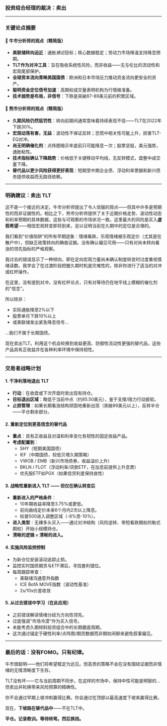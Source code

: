 ### 投资组合经理的裁决：**卖出**

---

### 关键论点摘要

#### 🐂 牛市分析师的观点（精简版）
- **美联储转向迫近**：通胀*接近*目标；核心数据稳定；劳动力市场降温支持降息预期。
- **TLT作为对冲工具**：旨在吸收系统性风险，而非收益——无与伦比的流动性和宏观尾部保护。
- **全球资本流向青睐美国国债**：欧洲和日本市场压力推动资金流向更安全的资产。
- **聪明资金定位信号加速**：高期权成交量表明机构为行情做准备。
- **技术弱势是布局，非信号**：下跌是突破87-89美元前的积累区域。

#### 🐻 熊市分析师的观点（精简版）
- **久期风险仍然惩罚性**：转向前期间通常意味着持续表现不佳——TLT在2022年下跌30%。
- **宏观动荡有害，无益**：波动性不保证反转；恐慌中相关性可能上升，损害TLT-EQ对冲。
- **尚无明确催化剂**：点阵图暗示年底前只可能降息一次；股票坚挺，美元强势，通胀粘性。
- **技术指标确认下降趋势**：价格低于关键移动平均线，无反转模式，盘整中成交量下降。
- **替代品以更少风险获得更好表现**：短期至中期企业债、浮动利率票据和新兴债务提供收益而无路径依赖。

---

### 明确建议：**卖出 TLT**

这不是一个接近的决定。牛市分析师提出了令人信服的观点——但其中许多是预期性的而非证据性的。相比之下，熊市分析师提供了关于近期价格走势、波动性动态和利率预期的具体数据，这些与可观察的市场状况一致。这里最大的风险是买入**虚假希望**——相信宏观转变即将到来，足以证明当前在久期中的定位是合理的。

我们看到"价值陷阱"的所有早期迹象：情绪看跌，乐观情绪被乐观定价（尤其是在散户中），但缺乏政策转向的确凿证据。没有确认偏见可用——只有对尚未转向看涨的领先指标的严格观察。

我过去的错误显示了一种倾向，即在定向宏观力量尚未确认制度转变时过度重视情绪读数。我学会了在过渡阶段把握久期时机是灾难性的，除非你进行了适当的对冲或杠杆操作。

在这里，没有提到对冲，没有杠杆论点，只有对等待仍在地平线上模糊的催化剂的"信念"。

所以除非：
- 实际通胀降至2%以下
- 股票单月下跌10%以上
- 或美联储发出紧急降息信号...

...我们不属于长期国债。

现在卖出TLT。利用这个机会轮换到收益更高、防御性流动性更强的替代品，这些产品具有正收益并在各种利率环境中保持韧性。

---

### 交易者战略计划

#### 1. **干净利落地退出 TLT**
   - **行动**：在收盘或下次开盘时卖出现有持仓。
   - **目标退出区域**：略低于当前中点（约85.50美元），鉴于支撑/阻力行动疲软。
   - **止损管理**：如果长期看涨结构顽固地重新出现（突破89美元以上），反转半仓——平仓剩余部分。

#### 2. **重新定位到更高信念的替代品**
   - **重点**：具有正收益且对温和利率变化有韧性的固定收益产品。
   - **考虑配置到**：
     - SHY（短期美国国债）
     - IEF（中期国债，较低贝塔久期策略）
     - VWOB / EMB（新兴市场债券，收益溢价上升）
     - BKLN / FLOT（浮动利率/贷款ETF，在加息前提供上升息票）
     - 优先股ETF如PGX（如果信贷利差保持良性）

#### 3. **战略性重新进入 TLT —— 但仅在确认转变后**
   - **重新进入的严格条件**：
     - 10年期收益率降至3.75%或更低。
     - 前向曲线定价未来6个月内2次以上降息。
     - 标普500进入调整区域（-8%至-10%）。
   - **进入类型**：无裸多头买入——通过对冲结构（风险逆转、带短看跌期权的勒式期权）开始小规模持仓。
   - **清晰的逻辑 = 清晰的进入。**

#### 4. **实施风险监控控制**
   - 为新仓位安装滚动追踪止损。
   - 监控实时国债期货与ETF滞后，寻找套利错位。
   - 每周跟踪审查：
     - 美联储沟通意外指数
     - ICE BofA MOVE指数（波动性基准）
     - 2s/10s价差收敛

#### 5. **从过去错误中学习（在此应用）**
   - 之前错误解读情绪分歧为方向性领先。
   - 过度强调"市场冷漠"作为买入信号。
   - 未能考虑久期倾斜投资组合中的长期磨底周期。
   - 这次通过锚定于硬性利率/点阵图/期货数据而非期权闲聊来避免叙事偏见。

---

### 最后的话：没有FOMO。只有纪律。

牛市很聪明——他们将希望框定为远见。但高贵的策略不会在没有围绕证据而非情绪的无情清晰度下生存。

TLT没有坏——它与当前周期不同步。在这样的市场中，保持中性可能是明智的...但卖出并轮换带来风险预算的精确性。

你不会通过早期上坡冲刺赢得比赛。你会通过在顶部以最高速度下坡来赢得比赛。

现在，**下坡路在替代品中**——不在TLT中。

**平仓。记录教训。等待转弯。然后换挡。**
